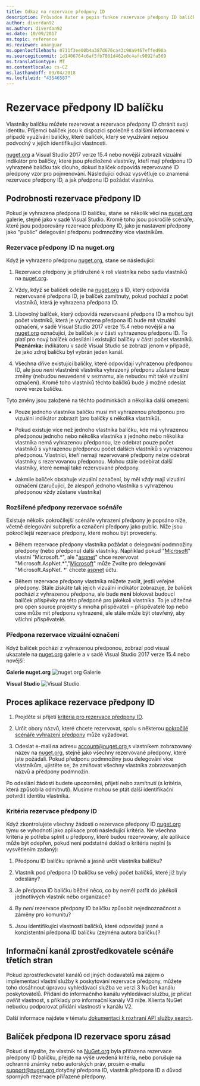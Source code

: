 ```yaml
---
title: Odkaz na rezervace předpony ID
description: Průvodce Autor a popis funkce rezervace předpony ID balíčku.
author: diverdan92
ms.author: diverdan92
ms.date: 10/09/2017
ms.topic: reference
ms.reviewer: ananguar
ms.openlocfilehash: 0711f3ee00b4a387d676ca43c98a9467effed90a
ms.sourcegitcommit: 1d1406764c6af5fb7801d462e0c4afc9092fa569
ms.translationtype: MT
ms.contentlocale: cs-CZ
ms.lasthandoff: 09/04/2018
ms.locfileid: "43546587"
---
```

# <a name="package-id-prefix-reservation"></a>Rezervace předpony ID balíčku

Vlastníky balíčku můžete rezervovat a rezervace předpony ID chránit svoji identitu. Příjemci balíček jsou k dispozici společně s dalšími informacemi v případě využívání balíčky, které balíček, který se využívání nejsou podvodný v jejich identifikující vlastnosti. 

[nuget.org](https://www.nuget.org/) a Visual Studio 2017 verze 15.4 nebo novější zobrazit vizuální indikátor pro balíčky, které jsou předložené vlastníky, kteří mají předponu ID vyhrazené balíčku tak dlouho, dokud balíček odpovídá rezervované ID předpony vzor pro pojmenování. Následující odkaz vysvětluje co znamená rezervace předpony ID, a jak předponu ID požádat vlastníka.

## <a name="id-prefix-reservation-details"></a>Podrobnosti rezervace předpony ID

Pokud je vyhrazena předpona ID balíčku, stane se několik věcí na [nuget.org](https://www.nuget.org/) galerie, stejně jako v sadě Visual Studio. Kromě toho jsou pokročilé scénáře, které jsou podporovány rezervace předpony ID, jako je nastavení předpony jako "public" delegování předponu podmnožiny více vlastníkům.

### <a name="id-prefix-reservation-on-nugetorg"></a>Rezervace předpony ID na nuget.org

Když je vyhrazeno předponu [nuget.org](https://www.nuget.org/), stane se následující:

1. Rezervace předpony je přidružené k roli vlastníka nebo sadu vlastníků na [nuget.org](https://www.nuget.org/).

1. Vždy, když se balíček odešle na [nuget.org](https://www.nuget.org/) s ID, který odpovídá rezervované předpona ID, je balíček zamítnuty, pokud pochází z počet vlastníků, která je vyhrazena předpona ID.

1. Libovolný balíček, který odpovídá rezervované předpona ID a mohou být počet vlastníků, která je vyhrazena předpona ID bude mít vizuální označení, v sadě Visual Studio 2017 verze 15.4 nebo novější a na [nuget.org](https://www.nuget.org/) označující, že balíček je v části vyhrazenou předponu ID. To platí pro nový balíček odesílání i existující balíčky v části počet vlastníků. **Poznámka:** indikátoru v sadě Visual Studio se zobrazí jenom v případě, že jako zdroj balíčku byl vybrán jeden kanál.

1. Všechna dříve existující balíčky, které odpovídají vyhrazenou předponou ID, ale jsou *není* vlastněné vlastníka vyhrazený předponu zůstane beze změny (nebudou neuvedené v seznamu, ale nebudou mít také vizuální označení). Kromě toho vlastníků těchto balíčků bude ji možné odeslat nové verze balíčku.

Tyto změny jsou založené na těchto podmínkách a několika další omezení:

- Pouze jednoho vlastníka balíčku musí mít vyhrazenou předponou pro vizuální indikátor zobrazit (pro balíčky s několika vlastníků).

- Pokud existuje více než jednoho vlastníka balíčku, kde má vyhrazenou předponou jednoho nebo několika vlastníka a jednoho nebo několika vlastníka nemá vyhrazenou předponou, lze odebrat pouze počet vlastníků s vyhrazenou předponou počet dalších vlastníků s vyhrazenou předponou. Vlastníci, kteří nemají rezervované předpony nelze odebrat vlastníky s rezervovanou předponou. Mohou stále odebírat další vlastníky, které nemají také rezervované předpony.

- Jakmile balíček obsahuje vizuální označení, by měl *vždy* mají vizuální označení (zaručující, že alespoň jednoho vlastníka s vyhrazenou předponou vždy zůstane vlastníka)

### <a name="advanced-prefix-reservation-scenarios"></a>Rozšířené předpony rezervace scénáře

Existuje několik pokročilejší scénáře vyhrazení předpony je popsáno níže, včetně delegování subprefix a označení předpony jako public. Níže jsou pokročilejší rezervace předpony, které mohou být provedeny. 

- Během rezervace předpony vlastníka požádat o delegování podmnožiny předpony (nebo předponu) další vlastníky. Například pokud "[Microsoft](https://www.nuget.org/profiles/microsoft)" vlastní "Microsoft.\*", ale "[aspnet](https://www.nuget.org/profiles/aspnet)" chce rezervovat "Microsoft.AspNet.\*","[Microsoft](https://www.nuget.org/profiles/microsoft)" může Zvolte pro delegování "Microsoft.AspNet. \*' chcete [aspnet](https://www.nuget.org/profiles/aspnet) účtu.

- Během rezervace předpony vlastníka můžete zvolit, jestli veřejné předpony. Stále získáte tak jejich vizuální indikátor zobrazuje, že balíček pochází z vyhrazenou předponu, ale bude **není** blokovat budoucí balíček příspěvky na této předponě pro jakékoli vlastníka. To je užitečné pro open source projekty s mnoha přispěvateli – přispěvatelé top nebo core může mít předponu vyhrazené, ale stále může být otevřený, aby všichni přispěvatelé. 

### <a name="prefix-reservation-visual-indicator"></a>Předpona rezervace vizuální označení

Když balíček pochází z vyhrazenou předponou, zobrazí pod visual ukazatele na [nuget.org](https://www.nuget.org/) galerie a v sadě Visual Studio 2017 verze 15.4 nebo novější:

**Galerie nuget.org**
![nuget.org Galerie](media/nuget-gallery-reserved-prefix.png)

**Visual Studio**
![Visual Studio](media/visual-studio-reserved-prefix.png)

## <a name="id-prefix-reservation-application-process"></a>Proces aplikace rezervace předpony ID

1. Projděte si přijetí [kritéria pro rezervace předpony ID](#id-prefix-reservation-criteria).

2. Určit obory názvů, které chcete rezervovat, spolu s některou [pokročilé scénáře vyhrazení předpony](#advanced-prefix-reservation-scenarios) může vyžadovat.

3. Odeslat e-mail na adresu [ account@nuget.org ](mailto:account@nuget.org) s vlastníkem zobrazovaný název na [nuget.org](https://www.nuget.org/), stejně jako všechny rezervované předpony, které jste požádali. Pokud předponu podmnožiny jsou delegování více vlastníkům, ujistěte se, že zmiňovat všechny vlastníka zobrazovaných názvů a předpony podmnožin.

Po odeslání žádosti budete upozorněni, přijetí nebo zamítnutí (s kritéria, která způsobila odmítnutí). Musíme mohou se ptát další identifikační potvrdit identitu vlastníka.

### <a name="id-prefix-reservation-criteria"></a>Kritéria rezervace předpony ID

Když zkontrolujete všechny žádosti o rezervace předpony ID [nuget.org](https://www.nuget.org/) týmu se vyhodnotí jako aplikace proti následující kritéria. Ne všechna kritéria je potřeba splnit u předpony, které budou rezervovány, ale aplikace může být odepřen, pokud není podstatné doklad o kritéria neplní (s vysvětlením zadaný):

1. Předponu ID balíčku správně a jasně určit vlastníka balíčku?

1. Vlastník pod předpona ID balíčku se velký počet balíčků, které již byly odeslány?

1. Je předpona ID balíčku běžné něco, co by neměl patřit do jakékoli jednotlivých vlastník nebo organizace?

1. By *není* rezervace předpony ID balíčku způsobit nejednoznačnost a záměny pro komunitu?

1. Jsou identifikující vlastnosti balíčků, které odpovídají jasné a konzistentní předpona ID balíčku (zejména autora balíčku)?

## <a name="third-party-feed-provider-scenarios"></a>Informační kanál zprostředkovatele scénáře třetích stran

Pokud zprostředkovatel kanálů od jiných dodavatelů má zájem o implementaci vlastní služby k poskytování rezervace předpony, můžete toho dosáhnout úpravou vyhledávací služba ve verzi 3 NuGet kanálu poskytovatelů. Přidání do informačního kanálu vyhledávací službu, je přidat *ověřit* vlastnost, s příklady pro informační kanály V3 níže. Klienta NuGet nebudou podporovat přidání vlastnosti v kanálu V2.

Další informace najdete v tématu [dokumentaci k rozhraní API služby search](../api/search-query-service-resource.md).

## <a name="package-id-prefix-reservation-dispute-policy"></a>Balíček předpona ID rezervace sporu zásad
Pokud si myslíte, že vlastník na [NuGet.org](https://www.nuget.org) byla přiřazena rezervace předpony ID balíčku, přejde na výše uvedená kritéria, nebo porušuje na ochranné známky nebo autorských práv, prosím e-mailu [ support@nuget.org ](mailto:support@nuget.org)dotyčný předpona ID, vlastník předpona ID a důvod sporných rezervace přiřazené předpony.

